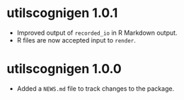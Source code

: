 # utilscognigen 1.0.1
* Improved output of `recorded_io` in R Markdown output.
* R files are now accepted input to `render`.

# utilscognigen 1.0.0

* Added a `NEWS.md` file to track changes to the package.
